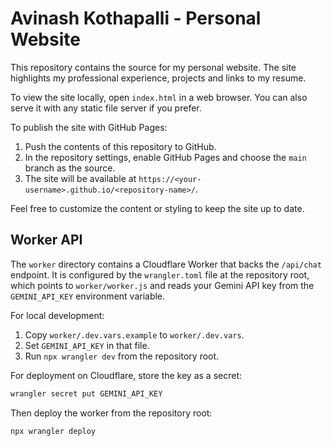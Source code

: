 # Avinash Kothapalli - Personal Website

This repository contains the source for my personal website. The site highlights my professional experience, projects and links to my resume.

To view the site locally, open `index.html` in a web browser. You can also serve it with any static file server if you prefer.

To publish the site with GitHub Pages:

1. Push the contents of this repository to GitHub.
2. In the repository settings, enable GitHub Pages and choose the `main` branch as the source.
3. The site will be available at `https://<your-username>.github.io/<repository-name>/`.

Feel free to customize the content or styling to keep the site up to date.

## Worker API

The `worker` directory contains a Cloudflare Worker that backs the `/api/chat` endpoint. It is configured by the `wrangler.toml` file at the repository root, which points to `worker/worker.js` and reads your Gemini API key from the `GEMINI_API_KEY` environment variable.

For local development:

1. Copy `worker/.dev.vars.example` to `worker/.dev.vars`.
2. Set `GEMINI_API_KEY` in that file.
3. Run `npx wrangler dev` from the repository root.

For deployment on Cloudflare, store the key as a secret:

```sh
wrangler secret put GEMINI_API_KEY
```

Then deploy the worker from the repository root:

```sh
npx wrangler deploy
```
